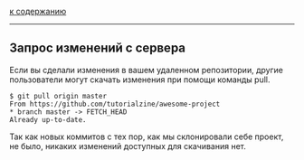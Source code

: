[к содержанию](readme.md)

---


## Запрос изменений с сервера

Если вы сделали изменения в вашем удаленном репозитории, другие пользователи могут скачать изменения при помощи команды pull.

``````
$ git pull origin master
From https://github.com/tutorialzine/awesome-project
* branch master -> FETCH_HEAD
Already up-to-date.
``````

Так как новых коммитов с тех пор, как мы склонировали себе проект, не было, никаких изменений доступных для скачивания нет.